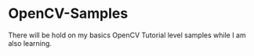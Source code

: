 # OpenCV-Samples

There will be hold on my basics OpenCV Tutorial level samples while I am also learning.
